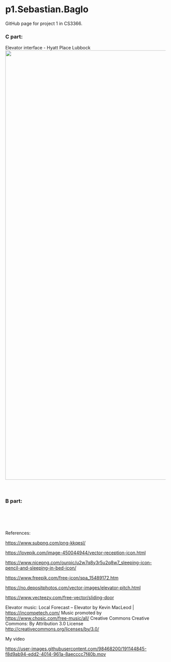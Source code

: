 # p1.Sebastian.Baglo
GitHub page for project 1 in CS3366.

<h3> C part: </h3>
Elevator interface - Hyatt Place Lubbock

<img src="https://user-images.githubusercontent.com/98468200/191781678-0f1af2ca-8bb8-4a58-b631-9b5698338e6d.jpg" width="1000" height="1350"/>
</br>
</br>
</br>


<h3> B part: </h3>
</br>
</br>
</br>

References:

https://www.subpng.com/png-kkqesl/

https://lovepik.com/image-450044944/vector-reception-icon.html

https://www.nicepng.com/ourpic/u2w7q8y3r5u2q8w7_sleeping-icon-pencil-and-sleeping-in-bed-icon/

https://www.freepik.com/free-icon/spa_15489172.htm

https://no.depositphotos.com/vector-images/elevator-pitch.html

https://www.vecteezy.com/free-vector/sliding-door

Elevator music:
Local Forecast – Elevator by Kevin MacLeod | https://incompetech.com/
Music promoted by https://www.chosic.com/free-music/all/
Creative Commons Creative Commons: By Attribution 3.0 License
http://creativecommons.org/licenses/by/3.0/


My video






https://user-images.githubusercontent.com/98468200/191144845-f8d9ab94-edd2-4014-961a-8aecccc7f40b.mov





